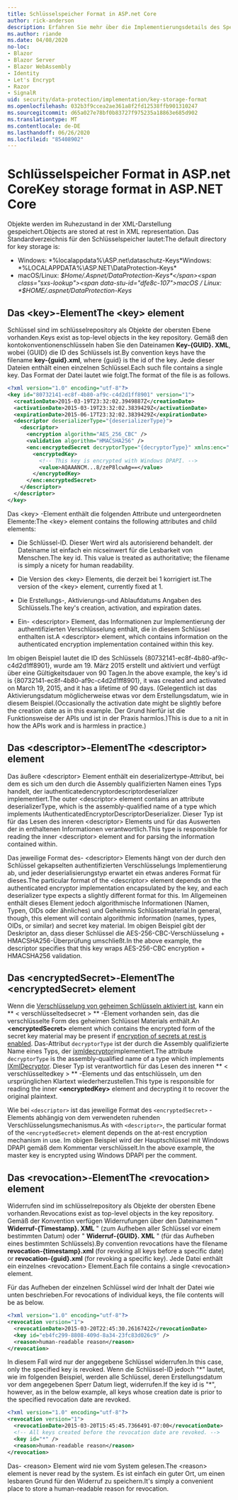 ```yaml
---
title: Schlüsselspeicher Format in ASP.net Core
author: rick-anderson
description: Erfahren Sie mehr über die Implementierungsdetails des Speicher Formats für die ASP.net Core Datenschutz Schlüssel.
ms.author: riande
ms.date: 04/08/2020
no-loc:
- Blazor
- Blazor Server
- Blazor WebAssembly
- Identity
- Let's Encrypt
- Razor
- SignalR
uid: security/data-protection/implementation/key-storage-format
ms.openlocfilehash: 032b3f9ccea2ae361a8f2fd12538ffb901310247
ms.sourcegitcommit: d65a027e78bf0b83727f975235a18863e685d902
ms.translationtype: MT
ms.contentlocale: de-DE
ms.lasthandoff: 06/26/2020
ms.locfileid: "85408902"
---
```

# <a name="key-storage-format-in-aspnet-core"></a><span data-ttu-id="dfe8c-103">Schlüsselspeicher Format in ASP.net Core</span><span class="sxs-lookup"><span data-stu-id="dfe8c-103">Key storage format in ASP.NET Core</span></span>

<a name="data-protection-implementation-key-storage-format"></a>

<span data-ttu-id="dfe8c-104">Objekte werden im Ruhezustand in der XML-Darstellung gespeichert.</span><span class="sxs-lookup"><span data-stu-id="dfe8c-104">Objects are stored at rest in XML representation.</span></span> <span data-ttu-id="dfe8c-105">Das Standardverzeichnis für den Schlüsselspeicher lautet:</span><span class="sxs-lookup"><span data-stu-id="dfe8c-105">The default directory for key storage is:</span></span>

* <span data-ttu-id="dfe8c-106">Windows: \*%localappdata%\ASP.net\dataschutz-Keys\*</span><span class="sxs-lookup"><span data-stu-id="dfe8c-106">Windows: \*%LOCALAPPDATA%\ASP.NET\DataProtection-Keys\*</span></span>
* <span data-ttu-id="dfe8c-107">macOS/Linux: *$Home/.Aspnet/DataProtection-Keys*</span><span class="sxs-lookup"><span data-stu-id="dfe8c-107">macOS / Linux: *$HOME/.aspnet/DataProtection-Keys*</span></span>

## <a name="the-key-element"></a><span data-ttu-id="dfe8c-108">Das \<key>-Element</span><span class="sxs-lookup"><span data-stu-id="dfe8c-108">The \<key> element</span></span>

<span data-ttu-id="dfe8c-109">Schlüssel sind im schlüsselrepository als Objekte der obersten Ebene vorhanden.</span><span class="sxs-lookup"><span data-stu-id="dfe8c-109">Keys exist as top-level objects in the key repository.</span></span> <span data-ttu-id="dfe8c-110">Gemäß den kontokonventionenschlüsseln haben Sie den Dateinamen **Key-{GUID}. XML**, wobei {GUID} die ID des Schlüssels ist.</span><span class="sxs-lookup"><span data-stu-id="dfe8c-110">By convention keys have the filename **key-{guid}.xml**, where {guid} is the id of the key.</span></span> <span data-ttu-id="dfe8c-111">Jede dieser Dateien enthält einen einzelnen Schlüssel.</span><span class="sxs-lookup"><span data-stu-id="dfe8c-111">Each such file contains a single key.</span></span> <span data-ttu-id="dfe8c-112">Das Format der Datei lautet wie folgt.</span><span class="sxs-lookup"><span data-stu-id="dfe8c-112">The format of the file is as follows.</span></span>

```xml
<?xml version="1.0" encoding="utf-8"?>
<key id="80732141-ec8f-4b80-af9c-c4d2d1ff8901" version="1">
  <creationDate>2015-03-19T23:32:02.3949887Z</creationDate>
  <activationDate>2015-03-19T23:32:02.3839429Z</activationDate>
  <expirationDate>2015-06-17T23:32:02.3839429Z</expirationDate>
  <descriptor deserializerType="{deserializerType}">
    <descriptor>
      <encryption algorithm="AES_256_CBC" />
      <validation algorithm="HMACSHA256" />
      <enc:encryptedSecret decryptorType="{decryptorType}" xmlns:enc="...">
        <encryptedKey>
          <!-- This key is encrypted with Windows DPAPI. -->
          <value>AQAAANCM...8/zeP8lcwAg==</value>
        </encryptedKey>
      </enc:encryptedSecret>
    </descriptor>
  </descriptor>
</key>
```

<span data-ttu-id="dfe8c-113">Das \<key> -Element enthält die folgenden Attribute und untergeordneten Elemente:</span><span class="sxs-lookup"><span data-stu-id="dfe8c-113">The \<key> element contains the following attributes and child elements:</span></span>

* <span data-ttu-id="dfe8c-114">Die Schlüssel-ID. Dieser Wert wird als autorisierend behandelt. der Dateiname ist einfach ein nicseinwert für die Lesbarkeit von Menschen.</span><span class="sxs-lookup"><span data-stu-id="dfe8c-114">The key id. This value is treated as authoritative; the filename is simply a nicety for human readability.</span></span>

* <span data-ttu-id="dfe8c-115">Die Version des \<key> Elements, die derzeit bei 1 korrigiert ist.</span><span class="sxs-lookup"><span data-stu-id="dfe8c-115">The version of the \<key> element, currently fixed at 1.</span></span>

* <span data-ttu-id="dfe8c-116">Die Erstellungs-, Aktivierungs-und Ablaufdatums Angaben des Schlüssels.</span><span class="sxs-lookup"><span data-stu-id="dfe8c-116">The key's creation, activation, and expiration dates.</span></span>

* <span data-ttu-id="dfe8c-117">Ein- \<descriptor> Element, das Informationen zur Implementierung der authentifizierten Verschlüsselung enthält, die in diesem Schlüssel enthalten ist.</span><span class="sxs-lookup"><span data-stu-id="dfe8c-117">A \<descriptor> element, which contains information on the authenticated encryption implementation contained within this key.</span></span>

<span data-ttu-id="dfe8c-118">Im obigen Beispiel lautet die ID des Schlüssels {80732141-ec8f-4b80-af9c-c4d2d1ff8901}, wurde am 19. März 2015 erstellt und aktiviert und verfügt über eine Gültigkeitsdauer von 90 Tagen.</span><span class="sxs-lookup"><span data-stu-id="dfe8c-118">In the above example, the key's id is {80732141-ec8f-4b80-af9c-c4d2d1ff8901}, it was created and activated on March 19, 2015, and it has a lifetime of 90 days.</span></span> <span data-ttu-id="dfe8c-119">(Gelegentlich ist das Aktivierungsdatum möglicherweise etwas vor dem Erstellungsdatum, wie in diesem Beispiel.</span><span class="sxs-lookup"><span data-stu-id="dfe8c-119">(Occasionally the activation date might be slightly before the creation date as in this example.</span></span> <span data-ttu-id="dfe8c-120">Der Grund hierfür ist die Funktionsweise der APIs und ist in der Praxis harmlos.)</span><span class="sxs-lookup"><span data-stu-id="dfe8c-120">This is due to a nit in how the APIs work and is harmless in practice.)</span></span>

## <a name="the-descriptor-element"></a><span data-ttu-id="dfe8c-121">Das \<descriptor>-Element</span><span class="sxs-lookup"><span data-stu-id="dfe8c-121">The \<descriptor> element</span></span>

<span data-ttu-id="dfe8c-122">Das äußere \<descriptor> Element enthält ein deserializertype-Attribut, bei dem es sich um den durch die Assembly qualifizierten Namen eines Typs handelt, der iauthenticatedencryptordescriptordeserializer implementiert.</span><span class="sxs-lookup"><span data-stu-id="dfe8c-122">The outer \<descriptor> element contains an attribute deserializerType, which is the assembly-qualified name of a type which implements IAuthenticatedEncryptorDescriptorDeserializer.</span></span> <span data-ttu-id="dfe8c-123">Dieser Typ ist für das Lesen des inneren \<descriptor> Elements und für das Auswerten der in enthaltenen Informationen verantwortlich.</span><span class="sxs-lookup"><span data-stu-id="dfe8c-123">This type is responsible for reading the inner \<descriptor> element and for parsing the information contained within.</span></span>

<span data-ttu-id="dfe8c-124">Das jeweilige Format des- \<descriptor> Elements hängt von der durch den Schlüssel gekapselten authentifizierten Verschlüsselungs Implementierung ab, und jeder deserialisierungstyp erwartet ein etwas anderes Format für dieses.</span><span class="sxs-lookup"><span data-stu-id="dfe8c-124">The particular format of the \<descriptor> element depends on the authenticated encryptor implementation encapsulated by the key, and each deserializer type expects a slightly different format for this.</span></span> <span data-ttu-id="dfe8c-125">Im Allgemeinen enthält dieses Element jedoch algorithmische Informationen (Namen, Typen, OIDs oder ähnliches) und Geheimnis Schlüsselmaterial.</span><span class="sxs-lookup"><span data-stu-id="dfe8c-125">In general, though, this element will contain algorithmic information (names, types, OIDs, or similar) and secret key material.</span></span> <span data-ttu-id="dfe8c-126">Im obigen Beispiel gibt der Deskriptor an, dass dieser Schlüssel die AES-256-CBC-Verschlüsselung + HMACSHA256-Überprüfung umschließt.</span><span class="sxs-lookup"><span data-stu-id="dfe8c-126">In the above example, the descriptor specifies that this key wraps AES-256-CBC encryption + HMACSHA256 validation.</span></span>

## <a name="the-encryptedsecret-element"></a><span data-ttu-id="dfe8c-127">Das \<encryptedSecret>-Element</span><span class="sxs-lookup"><span data-stu-id="dfe8c-127">The \<encryptedSecret> element</span></span>

<span data-ttu-id="dfe8c-128">Wenn die [Verschlüsselung von geheimen Schlüsseln aktiviert ist](xref:security/data-protection/implementation/key-encryption-at-rest), kann ein \*\* &lt; verschlüsseltedsecret &gt; \*\* -Element vorhanden sein, das die verschlüsselte Form des geheimen Schlüssel Materials enthält.</span><span class="sxs-lookup"><span data-stu-id="dfe8c-128">An **&lt;encryptedSecret&gt;** element which contains the encrypted form of the secret key material may be present if [encryption of secrets at rest is enabled](xref:security/data-protection/implementation/key-encryption-at-rest).</span></span> <span data-ttu-id="dfe8c-129">Das-Attribut `decryptorType` ist der durch die Assembly qualifizierte Name eines Typs, der [ixmldecryptor](/dotnet/api/microsoft.aspnetcore.dataprotection.xmlencryption.ixmldecryptor)implementiert.</span><span class="sxs-lookup"><span data-stu-id="dfe8c-129">The attribute `decryptorType` is the assembly-qualified name of a type which implements [IXmlDecryptor](/dotnet/api/microsoft.aspnetcore.dataprotection.xmlencryption.ixmldecryptor).</span></span> <span data-ttu-id="dfe8c-130">Dieser Typ ist verantwortlich für das Lesen des inneren \*\* &lt; verschlüsseltedkey &gt; \*\* -Elements und das entschlüsseln, um den ursprünglichen Klartext wiederherzustellen.</span><span class="sxs-lookup"><span data-stu-id="dfe8c-130">This type is responsible for reading the inner **&lt;encryptedKey&gt;** element and decrypting it to recover the original plaintext.</span></span>

<span data-ttu-id="dfe8c-131">Wie bei `<descriptor>` ist das jeweilige Format des `<encryptedSecret>` -Elements abhängig von dem verwendeten ruhenden Verschlüsselungsmechanismus.</span><span class="sxs-lookup"><span data-stu-id="dfe8c-131">As with `<descriptor>`, the particular format of the `<encryptedSecret>` element depends on the at-rest encryption mechanism in use.</span></span> <span data-ttu-id="dfe8c-132">Im obigen Beispiel wird der Hauptschlüssel mit Windows DPAPI gemäß dem Kommentar verschlüsselt.</span><span class="sxs-lookup"><span data-stu-id="dfe8c-132">In the above example, the master key is encrypted using Windows DPAPI per the comment.</span></span>

## <a name="the-revocation-element"></a><span data-ttu-id="dfe8c-133">Das \<revocation>-Element</span><span class="sxs-lookup"><span data-stu-id="dfe8c-133">The \<revocation> element</span></span>

<span data-ttu-id="dfe8c-134">Widerrufen sind im schlüsselrepository als Objekte der obersten Ebene vorhanden.</span><span class="sxs-lookup"><span data-stu-id="dfe8c-134">Revocations exist as top-level objects in the key repository.</span></span> <span data-ttu-id="dfe8c-135">Gemäß der Konvention verfügen Widerrufungen über den Dateinamen " **Widerruf-{Timestamp}. XML** " (zum Aufheben aller Schlüssel vor einem bestimmten Datum) oder " **Widerruf-{GUID}. XML** " (für das Aufheben eines bestimmten Schlüssels).</span><span class="sxs-lookup"><span data-stu-id="dfe8c-135">By convention revocations have the filename **revocation-{timestamp}.xml** (for revoking all keys before a specific date) or **revocation-{guid}.xml** (for revoking a specific key).</span></span> <span data-ttu-id="dfe8c-136">Jede Datei enthält ein einzelnes \<revocation> Element.</span><span class="sxs-lookup"><span data-stu-id="dfe8c-136">Each file contains a single \<revocation> element.</span></span>

<span data-ttu-id="dfe8c-137">Für das Aufheben der einzelnen Schlüssel wird der Inhalt der Datei wie unten beschrieben.</span><span class="sxs-lookup"><span data-stu-id="dfe8c-137">For revocations of individual keys, the file contents will be as below.</span></span>

```xml
<?xml version="1.0" encoding="utf-8"?>
<revocation version="1">
  <revocationDate>2015-03-20T22:45:30.2616742Z</revocationDate>
  <key id="eb4fc299-8808-409d-8a34-23fc83d026c9" />
  <reason>human-readable reason</reason>
</revocation>
```

<span data-ttu-id="dfe8c-138">In diesem Fall wird nur der angegebene Schlüssel widerrufen.</span><span class="sxs-lookup"><span data-stu-id="dfe8c-138">In this case, only the specified key is revoked.</span></span> <span data-ttu-id="dfe8c-139">Wenn die Schlüssel-ID jedoch "\*" lautet, wie im folgenden Beispiel, werden alle Schlüssel, deren Erstellungsdatum vor dem angegebenen Sperr Datum liegt, widerrufen.</span><span class="sxs-lookup"><span data-stu-id="dfe8c-139">If the key id is "\*", however, as in the below example, all keys whose creation date is prior to the specified revocation date are revoked.</span></span>

```xml
<?xml version="1.0" encoding="utf-8"?>
<revocation version="1">
  <revocationDate>2015-03-20T15:45:45.7366491-07:00</revocationDate>
  <!-- All keys created before the revocation date are revoked. -->
  <key id="*" />
  <reason>human-readable reason</reason>
</revocation>
```

<span data-ttu-id="dfe8c-140">Das- \<reason> Element wird nie vom System gelesen.</span><span class="sxs-lookup"><span data-stu-id="dfe8c-140">The \<reason> element is never read by the system.</span></span> <span data-ttu-id="dfe8c-141">Es ist einfach ein guter Ort, um einen lesbaren Grund für den Widerruf zu speichern.</span><span class="sxs-lookup"><span data-stu-id="dfe8c-141">It's simply a convenient place to store a human-readable reason for revocation.</span></span>
